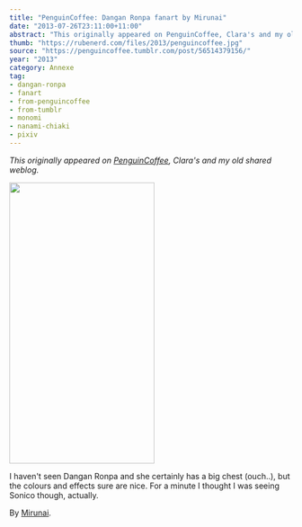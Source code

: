 ```yaml
---
title: "PenguinCoffee: Dangan Ronpa fanart by Mirunai"
date: "2013-07-26T23:11:00+11:00"
abstract: "This originally appeared on PenguinCoffee, Clara's and my old shared weblog."
thumb: "https://rubenerd.com/files/2013/penguincoffee.jpg"
source: "https://penguincoffee.tumblr.com/post/56514379156/"
year: "2013"
category: Annexe
tag:
- dangan-ronpa
- fanart
- from-penguincoffee
- from-tumblr
- monomi
- nanami-chiaki
- pixiv
---
```

*This originally appeared on [PenguinCoffee](https://rubenerd.com/tag/from-penguincoffee/), Clara's and my old shared weblog.*

<img src="https://rubenerd.com/files/museum/penguincoffee-56514379156@1x.jpg" alt="" style="width:258px; height:500px;" srcset="https://rubenerd.com/files/museum/penguincoffee-56514379156@1x.jpg 1x, https://rubenerd.com/files/museum/penguincoffee-56514379156@2x.jpg 2x" />

I haven't seen Dangan Ronpa and she certainly has a big chest (ouch..), but the colours and effects sure are nice. For a minute I thought I was seeing Sonico though, actually.

By <a href="http://www.pixiv.net/member_illust.php?mode=medium&amp;illust_id=37263763">Mirunai</a>.


